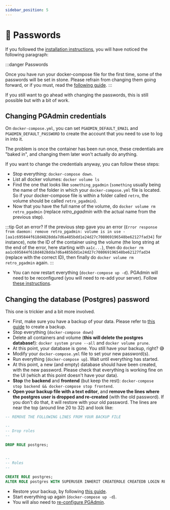 ```yaml
---
sidebar_position: 5
---
```


# 🔑 Passwords

If you followed the [installation instructions](quick-start), you will have noticed the following paragraph:

:::danger Passwords

Once you have run your docker-compose file for the first time, some of
the passwords will be set in stone. Please refrain from changing them
going forward, or if you must, read the
[following guide](passwords).
:::

If you still want to go ahead with changing the passwords, this is still possible but with a bit of work.

## Changing PGAdmin credentials

On `docker-compose.yml`, you can set `PGADMIN_DEFAULT_EMAIL` and `PGADMIN_DEFAULT_PASSWORD` to create the account that you need to use to log in into it.

The problem is once the container has been run once, these credentials are "baked in", and changing them later won't actually do anything.

If you want to change the credentials anyway, you can follow these steps:

- Stop everything: `docker-compose down`.
- List all docker volumes: `docker volume ls`
- Find the one that looks like `something_pgadmin` (`something` usually being the name of the folder in which your `docker-compose.yml` file is located. So if your docker-compose file is within a folder called `retro`, the volume should be called `retro_pgadmin`).
- Now that you have the full name of the volume, do `docker volume rm retro_pgadmin` (replace _retro_pgadmin_ with the actual name from the previous step).

:::tip Got an error?
If the previous step gave you an error (`Error response from daemon: remove retro_pgadmin: volume is in use - [aa1c695844f618d4828dda7d6a485bdd1e24d27c708069196548be62127fad34]` for instance), note the ID of the container using the volume (the long string at the end of the error, here starting with `aa1c...`), then do `docker rm aa1c695844f618d4828dda7d6a485bdd1e24d27c708069196548be62127fad34` (replace with the correct ID), then finally do `docker volume rm retro_pgadmin` again.
:::

- You can now restart everything (`docker-compose up -d`). PGAdmin will need to be reconfigured (you will need to re-add your server). Follow [these instructions](pgadmin.md).

## Changing the database (Postgres) password

This one is trickier and a bit more involved.

- First, make sure you have a backup of your data. Please refer to [this guide](backup.md) to create a backup.
- Stop everything (`docker-compose down`)
- Delete all containers and volume (**this will delete the postgres database!**): `docker system prune --all` and `docker volume prune`.
- At this point, your database is gone. You still have your backup, right? 😅
- Modify your `docker-compose.yml` file to set your new password(s).
- Run everything (`docker-compose up`). Wait until everything has started.
- At this point, a new (and empty) database should have been created, with the new password. Please check that everything is working fine on the UI (which at this point doesn't have your data).
- **Stop** the **backend** and **frontend** (but keep the rest): `docker-compose stop backend && docker-compose stop frontend`.
- **Open your backup file with a text editor**, and **remove the lines where the postgres user is dropped and re-created** (with the old password). If you don't do that, it will restore with your old password. The lines are near the top (around line 20 to 32) and look like:

```sql
-- REMOVE THE FOLLOWING LINES FROM YOUR BACKUP FILE

--
-- Drop roles
--

DROP ROLE postgres;


--
-- Roles
--

CREATE ROLE postgres;
ALTER ROLE postgres WITH SUPERUSER INHERIT CREATEROLE CREATEDB LOGIN REPLICATION BYPASSRLS PASSWORD 'blahblahblah';
```

- Restore your backup, by following [this guide](backup.md).
- Start everything up again (`docker-compose up -d`).
- You will also need to [re-configure PGAdmin](pgadmin.md).
